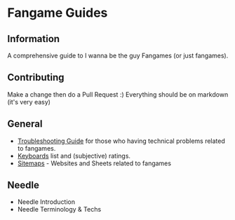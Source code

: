 # Fangame Guides
## Information
A comprehensive guide to I wanna be the guy Fangames (or just fangames).
## Contributing
Make a change then do a Pull Request :)
Everything should be on markdown (it's very easy)
## General
* [Troubleshooting Guide](/general/Troubleshooting.md) for those who having technical problems related to fangames.
* [Keyboards](/general/Keyboards.md) list and (subjective) ratings.
* [Sitemaps](/general/Sitemaps.md) - Websites and Sheets related to fangames
## Needle
* Needle Introduction
* Needle Terminology & Techs
